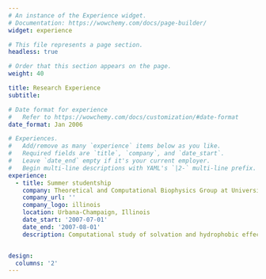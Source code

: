 ```yaml
---
# An instance of the Experience widget.
# Documentation: https://wowchemy.com/docs/page-builder/
widget: experience

# This file represents a page section.
headless: true

# Order that this section appears on the page.
weight: 40

title: Research Experience
subtitle:

# Date format for experience
#   Refer to https://wowchemy.com/docs/customization/#date-format
date_format: Jan 2006

# Experiences.
#   Add/remove as many `experience` items below as you like.
#   Required fields are `title`, `company`, and `date_start`.
#   Leave `date_end` empty if it's your current employer.
#   Begin multi-line descriptions with YAML's `|2-` multi-line prefix.
experience:
  - title: Summer studentship
    company: Theoretical and Computational Biophysics Group at University of Illinois in Urbana-Champaign
    company_url: ''
    company_logo: illinois
    location: Urbana-Champaign, Illinois
    date_start: '2007-07-01'
    date_end: '2007-08-01'
    description: Computational study of solvation and hydrophobic effect around a simple molecular compound (Klaus Schulten)


design:
  columns: '2'
---
```

